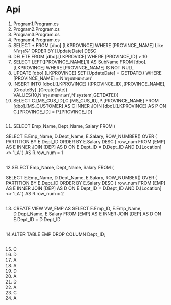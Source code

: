 # Api
 1. Program1.Program.cs
 2. Program2.Program.cs
 3. Program3.Program.cs
 4. Program4.Program.cs
 5. SELECT * FROM  [dbo].[LKPROVINCE] WHERE [PROVINCE_NAME] Like N'กรุง%' ORDER BY [UpdateDate] DESC
 6. DELETE FROM [dbo].[LKPROVICE] WHERE [PROVINCE_ID] > 10
 7. SELECT LEFT([PROVINCE_NAME],1) AS SubName FROM [dbo].[LKPROVINCE]  WHERE [PROVINCE_NAME] IS NOT NULL
 8. UPDATE  [dbo].[LKPROVINCE] SET [UpdateDate] = GETDATE() WHERE [PROVINCE_NAME] = N'กรุงเทพมหานคร'
 9. INSERT INTO [dbo].[LKPROVINCE] ([PROVINCE_ID],[PROVINCE_NAME],[CreateBy] ,[CreateDate]) VALUES(10,N'กรุงเทพมหานคร',N'system',GETDATE())
10. SELECT C.[MS_CUS_ID],C.[MS_CUS_ID],P.[PROVINCE_NAME]  FROM [dbo].[MS_CUSTOMER] AS C INNER JOIN  [dbo].[LKPROVINCE] AS P ON C.[PROVINCE_ID] = P.[PROVINCE_ID]
##
11. SELECT Emp_Name,
	   Dept_Name,
	   Salary
FROM (

SELECT E.Emp_Name,
	   D.Dept_Name,
	   E.Salary,
	   ROW_NUMBER() OVER (
		  PARTITION BY E.Dept_ID
      ORDER BY E.Salary DESC
	   ) row_num
FROM [EMP] AS E
INNER JOIN [DEP] AS D
ON E.Dept_ID = D.Dept_ID AND D.[Location] <> 'LA'
) AS R.row_num = 1
##
12.SELECT Emp_Name,
	   Dept_Name,
	   Salary
FROM (

SELECT E.Emp_Name,
	   D.Dept_Name,
	   E.Salary,
	   ROW_NUMBER() OVER (
		  PARTITION BY E.Dept_ID
      ORDER BY E.Salary DESC
	   ) row_num
FROM [EMP] AS E
INNER JOIN [DEP] AS D
ON E.Dept_ID = D.Dept_ID AND D.[Location] <> 'LA'
) AS R.row_num = 2
##
13. CREATE VIEW VW_EMP AS
SELECT E.Emp_ID,
	   E.Emp_Name,
	   D.Dept_Name,
	   E.Salary
FROM [EMP] AS E
INNER JOIN [DEP] AS D
ON E.Dept_ID = D.Dept_ID
##
14.ALTER TABLE EMP DROP COLUMN Dept_ID;
## 
15. C
16. D
17. A
18. A
19. D
20. A
21. D
22. A
23. C
24. A
